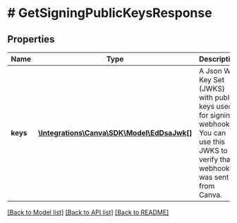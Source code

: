 # # GetSigningPublicKeysResponse

## Properties

Name | Type | Description | Notes
------------ | ------------- | ------------- | -------------
**keys** | [**\Integrations\Canva\SDK\Model\EdDsaJwk[]**](EdDsaJwk.md) | A Json Web Key Set (JWKS) with public keys used for signing webhooks. You can use this JWKS to verify that a webhook was sent from Canva. |

[[Back to Model list]](../../README.md#models) [[Back to API list]](../../README.md#endpoints) [[Back to README]](../../README.md)
